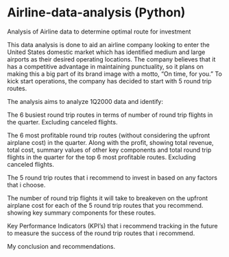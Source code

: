 # Airline-data-analysis (Python)
Analysis of Airline data to determine optimal route for investment

This data analysis is done to aid an airline company looking to enter the United States domestic market which has identified medium and large airports as their desired operating locations. The company believes that it has a competitive advantage in maintaining punctuality, so it plans on making this a big part of its brand image with a motto, “On time, for you.” To kick start operations, the company has decided to start with 5 round trip routes.

The analysis aims to analyze 1Q2000 data and identify:

The 6 busiest round trip routes in terms of number of round trip flights in the quarter.
Excluding canceled flights.

The 6 most profitable round trip routes (without considering the upfront airplane cost) in
the quarter. Along with the profit, showing total revenue, total cost, summary values of other key components and total round trip flights in the quarter for the top 6 most profitable routes. Excluding canceled flights.

The 5 round trip routes that i recommend to invest in based on any factors that i
choose.

The number of round trip flights it will take to breakeven on the upfront airplane cost for
each of the 5 round trip routes that you recommend. showing key summary components for these routes.

Key Performance Indicators (KPI’s) that i recommend tracking in the future to
measure the success of the round trip routes that i recommend.

My conclusion and recommendations.
